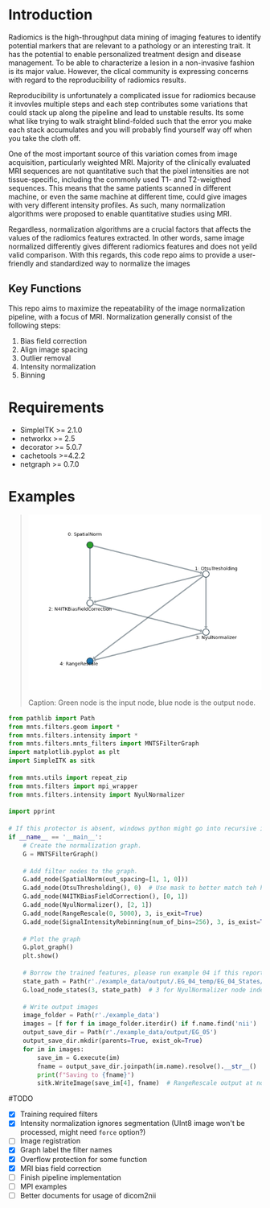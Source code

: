 # Introduction

Radiomics is the high-throughput data mining of imaging features to identify potential markers that are relevant to a
pathology or an interesting trait. It has the potential to enable personalized treatment design and disease management.
To be able to characterize a lesion in a non-invasive fashion is its major value. However, the clical community is expressing concerns with regard to the reproducibility of radiomics results.

Reproducibility is unfortunately a complicated issue for radiomics because it invovles multiple steps and each step
contributes some variations that could stack up along the pipeline and lead to unstable results. Its some what like
trying to walk straight blind-folded such that the error you make each stack accumulates and you will probably find
yourself way off when you take the cloth off.

One of the most important source of this variation comes from image acquisition, particularly weighted MRI. Majority of
the clinically evaluated MRI sequences are not quantitative such that the pixel intensities are not tissue-specific,
including the commonly used T1- and T2-weigthed sequences. This means that the same patients scanned in different
machine, or even the same machine at different time, could give images with very different intensity profiles. As such, many normalization algorithms were proposed to enable quantitative studies using MRI.

Regardless, normalization algorithms are a crucial factors that affects the values of the radiomics features extracted.
In other words, same image normalized differently gives different radiomics features and does not yeild valid
comparison. With this regards, this code repo aims to provide a user-friendly and standardized way to normalize the
images

## Key Functions

This repo aims to maximize the repeatability of the image normalization pipeline, with a focus of MRI. Normalization
generally consist of the following steps:

1. Bias field correction
2. Align image spacing
3. Outlier removal
4. Intensity normalization
5. Binning

# Requirements

- SimpleITK >= 2.1.0
- networkx >= 2.5
- decorator >= 5.0.7
- cachetools >=4.2.2
- netgraph >= 0.7.0

# Examples

> ![Graph](./img/05_graph.png)
>
> Caption: Green node is the input node, blue node is the output node.

```python
from pathlib import Path
from mnts.filters.geom import *
from mnts.filters.intensity import *
from mnts.filters.mnts_filters import MNTSFilterGraph
import matplotlib.pyplot as plt
import SimpleITK as sitk

from mnts.utils import repeat_zip
from mnts.filters import mpi_wrapper
from mnts.filters.intensity import NyulNormalizer

import pprint

# If this protector is absent, windows python might go into recursive import loop.
if __name__ == '__main__':
    # Create the normalization graph.
    G = MNTSFilterGraph()

    # Add filter nodes to the graph.
    G.add_node(SpatialNorm(out_spacing=[1, 1, 0]))
    G.add_node(OtsuThresholding(), 0)  # Use mask to better match teh histograms
    G.add_node(N4ITKBiasFieldCorrection(), [0, 1])
    G.add_node(NyulNormalizer(), [2, 1])
    G.add_node(RangeRescale(0, 5000), 3, is_exit=True)
    G.add_node(SignalIntensityRebinning(num_of_bins=256), 3, is_exist=True)

    # Plot the graph
    G.plot_graph()
    plt.show()

    # Borrow the trained features, please run example 04 if this reports error.
    state_path = Path(r'./example_data/output/.EG_04_temp/EG_04_States/2_NyulNormalizer.npz')
    G.load_node_states(3, state_path)  # 3 for NyulNormalizer node index

    # Write output images
    image_folder = Path(r'./example_data')
    images = [f for f in image_folder.iterdir() if f.name.find('nii') != -1]
    output_save_dir = Path(r'./example_data/output/EG_05')
    output_save_dir.mkdir(parents=True, exist_ok=True)
    for im in images:
        save_im = G.execute(im)
        fname = output_save_dir.joinpath(im.name).resolve().__str__()
        print(f"Saving to {fname}")
        sitk.WriteImage(save_im[4], fname)  # RangeRescale output at node index 3
```

#TODO

- [X] Training required filters
- [X] Intensity normalization ignores segmentation (UInt8 image won't be processed, might need `force` option?)
- [ ] Image registration
- [X] Graph label the filter names
- [X] Overflow protection for some function
- [X] MRI bias field correction
- [ ] Finish pipeline implementation
- [ ] MPI examples
- [ ] Better documents for usage of dicom2nii
